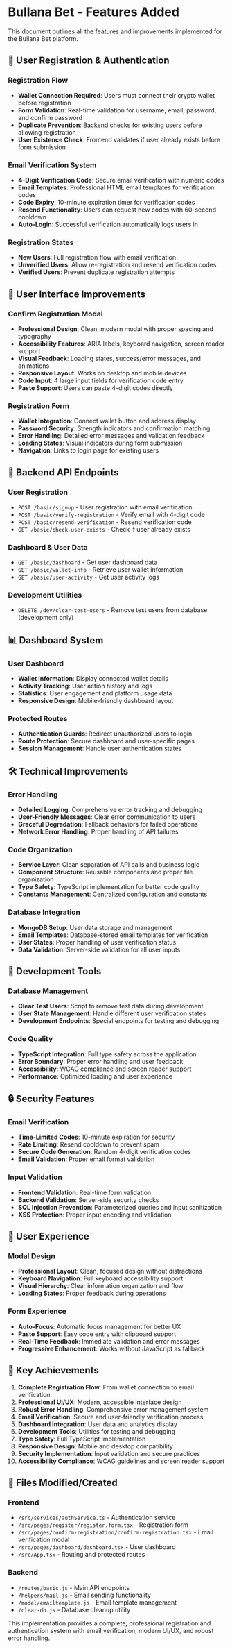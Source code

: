 # Bullana Bet - Features Added

This document outlines all the features and improvements implemented for the Bullana Bet platform.

## 🔐 User Registration & Authentication

### Registration Flow
- **Wallet Connection Required**: Users must connect their crypto wallet before registration
- **Form Validation**: Real-time validation for username, email, password, and confirm password
- **Duplicate Prevention**: Backend checks for existing users before allowing registration
- **User Existence Check**: Frontend validates if user already exists before form submission

### Email Verification System
- **4-Digit Verification Code**: Secure email verification with numeric codes
- **Email Templates**: Professional HTML email templates for verification codes
- **Code Expiry**: 10-minute expiration timer for verification codes
- **Resend Functionality**: Users can request new codes with 60-second cooldown
- **Auto-Login**: Successful verification automatically logs users in

### Registration States
- **New Users**: Full registration flow with email verification
- **Unverified Users**: Allow re-registration and resend verification codes
- **Verified Users**: Prevent duplicate registration attempts

## 🎨 User Interface Improvements

### Confirm Registration Modal
- **Professional Design**: Clean, modern modal with proper spacing and typography
- **Accessibility Features**: ARIA labels, keyboard navigation, screen reader support
- **Visual Feedback**: Loading states, success/error messages, and animations
- **Responsive Layout**: Works on desktop and mobile devices
- **Code Input**: 4 large input fields for verification code entry
- **Paste Support**: Users can paste 4-digit codes directly

### Registration Form
- **Wallet Integration**: Connect wallet button and address display
- **Password Security**: Strength indicators and confirmation matching
- **Error Handling**: Detailed error messages and validation feedback
- **Loading States**: Visual indicators during form submission
- **Navigation**: Links to login page for existing users

## 🔧 Backend API Endpoints

### User Registration
- `POST /basic/signup` - User registration with email verification
- `POST /basic/verify-registration` - Verify email with 4-digit code
- `POST /basic/resend-verification` - Resend verification code
- `GET /basic/check-user-exists` - Check if user already exists

### Dashboard & User Data
- `GET /basic/dashboard` - Get user dashboard data
- `GET /basic/wallet-info` - Retrieve user wallet information
- `GET /basic/user-activity` - Get user activity logs

### Development Utilities
- `DELETE /dev/clear-test-users` - Remove test users from database (development only)

## 📊 Dashboard System

### User Dashboard
- **Wallet Information**: Display connected wallet details
- **Activity Tracking**: User action history and logs
- **Statistics**: User engagement and platform usage data
- **Responsive Design**: Mobile-friendly dashboard layout

### Protected Routes
- **Authentication Guards**: Redirect unauthorized users to login
- **Route Protection**: Secure dashboard and user-specific pages
- **Session Management**: Handle user authentication states

## 🛠️ Technical Improvements

### Error Handling
- **Detailed Logging**: Comprehensive error tracking and debugging
- **User-Friendly Messages**: Clear error communication to users
- **Graceful Degradation**: Fallback behaviors for failed operations
- **Network Error Handling**: Proper handling of API failures

### Code Organization
- **Service Layer**: Clean separation of API calls and business logic
- **Component Structure**: Reusable components and proper file organization
- **Type Safety**: TypeScript implementation for better code quality
- **Constants Management**: Centralized configuration and constants

### Database Integration
- **MongoDB Setup**: User data storage and management
- **Email Templates**: Database-stored email templates for verification
- **User States**: Proper handling of user verification status
- **Data Validation**: Server-side validation for all user inputs

## 🚀 Development Tools

### Database Management
- **Clear Test Users**: Script to remove test data during development
- **User State Management**: Handle different user verification states
- **Development Endpoints**: Special endpoints for testing and debugging

### Code Quality
- **TypeScript Integration**: Full type safety across the application
- **Error Boundary**: Proper error handling and user feedback
- **Accessibility**: WCAG compliance and screen reader support
- **Performance**: Optimized loading and user experience

## 🔒 Security Features

### Email Verification
- **Time-Limited Codes**: 10-minute expiration for security
- **Rate Limiting**: Resend cooldown to prevent spam
- **Secure Code Generation**: Random 4-digit verification codes
- **Email Validation**: Proper email format validation

### Input Validation
- **Frontend Validation**: Real-time form validation
- **Backend Validation**: Server-side security checks
- **SQL Injection Prevention**: Parameterized queries and input sanitization
- **XSS Protection**: Proper input encoding and validation

## 📱 User Experience

### Modal Design
- **Professional Layout**: Clean, focused design without distractions
- **Keyboard Navigation**: Full keyboard accessibility support
- **Visual Hierarchy**: Clear information organization and flow
- **Loading States**: Proper feedback during operations

### Form Experience
- **Auto-Focus**: Automatic focus management for better UX
- **Paste Support**: Easy code entry with clipboard support
- **Real-Time Feedback**: Immediate validation and error messages
- **Progressive Enhancement**: Works without JavaScript as fallback

## 🎯 Key Achievements

1. **Complete Registration Flow**: From wallet connection to email verification
2. **Professional UI/UX**: Modern, accessible interface design
3. **Robust Error Handling**: Comprehensive error management system
4. **Email Verification**: Secure and user-friendly verification process
5. **Dashboard Integration**: User data and analytics display
6. **Development Tools**: Utilities for testing and debugging
7. **Type Safety**: Full TypeScript implementation
8. **Responsive Design**: Mobile and desktop compatibility
9. **Security Implementation**: Input validation and secure practices
10. **Accessibility Compliance**: WCAG guidelines and screen reader support

## 📁 Files Modified/Created

### Frontend
- `/src/services/authService.ts` - Authentication service
- `/src/pages/register/register.form.tsx` - Registration form
- `/src/pages/confirm-registration/confirm-registration.tsx` - Email verification modal
- `/src/pages/dashboard/dashboard.tsx` - User dashboard
- `/src/App.tsx` - Routing and protected routes

### Backend
- `/routes/basic.js` - Main API endpoints
- `/helpers/mail.js` - Email sending functionality
- `/model/emailtemplate.js` - Email template management
- `/clear-db.js` - Database cleanup utility

This implementation provides a complete, professional registration and authentication system with email verification, modern UI/UX, and robust error handling.
